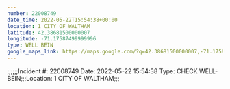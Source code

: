 ```yaml
---
number: 22008749
date_time: 2022-05-22T15:54:38+00:00
location: 1 CITY OF WALTHAM
latitude: 42.38681500000007
longitude: -71.17587499999996
type: WELL BEIN
google_maps_link: https://maps.google.com/?q=42.38681500000007,-71.17587499999996
---
```


;;;;;;Incident #: 22008749  Date: 2022-05-22 15:54:38   Type: CHECK WELL-BEIN;;;Location: 1 CITY OF WALTHAM;;;
